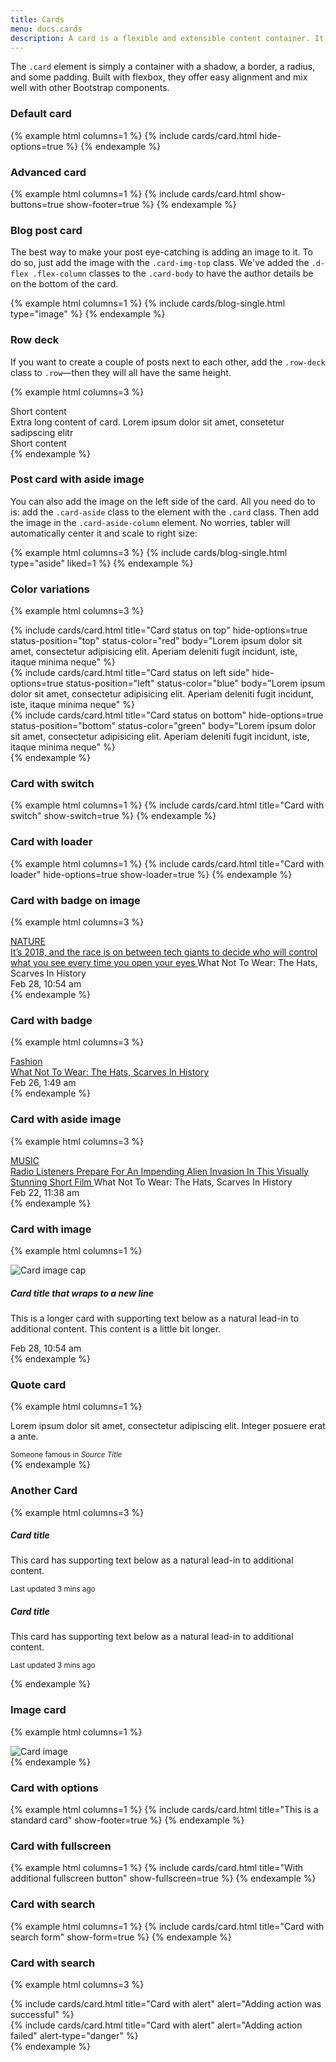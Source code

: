 ```yaml
---
title: Cards
menu: docs.cards
description: A card is a flexible and extensible content container. It includes options for headers and footers, a wide variety of content, contextual background colors, and powerful display options. 
---
```


The `.card` element is simply a container with a shadow, a border, a radius, and some padding. Built with flexbox, they offer easy alignment and mix well with other Bootstrap components.

### Default card

{% example html columns=1 %}
{% include cards/card.html hide-options=true %}
{% endexample %}

### Advanced card

{% example html columns=1 %}
{% include cards/card.html show-buttons=true show-footer=true %}
{% endexample %}

### Blog post card

The best way to make your post eye-catching is adding an image to it. To do so, just add the image with the `.card-img-top` class. We've added the `.d-flex .flex-column` classes to the `.card-body` to have the author details be on the bottom of the card.

{% example html columns=1 %}
{% include cards/blog-single.html type="image" %}
{% endexample %}

### Row deck

If you want to create a couple of posts next to each other, add the `.row-deck` class to `.row`—then they will all have the same height.

{% example html columns=3 %}
<div class="row row-deck">
    <div class="col-md-4">
        <div class="card">
            <div class="card-body">Short content</div>
        </div>
    </div>
    <div class="col-md-4">
        <div class="card">
            <div class="card-body">Extra long content of card. Lorem ipsum dolor sit amet, consetetur sadipscing elitr</div>
        </div>
    </div>
    <div class="col-md-4">
        <div class="card">
            <div class="card-body">Short content</div>
        </div>
    </div>
</div>
{% endexample %}

### Post card with aside image

You can also add the image on the left side of the card. All you need do to is: add the `.card-aside` class to the element with the `.card` class. Then add the image in the `.card-aside-column` element. No worries, tabler will automatically center it and scale to right size:

{% example html columns=3 %}
{% include cards/blog-single.html type="aside" liked=1 %}
{% endexample %}

### Color variations

{% example html columns=3 %}
<div class="row row-deck">
    <div class="col-md-4">
        {% include cards/card.html title="Card status on top" hide-options=true status-position="top" status-color="red" body="Lorem ipsum dolor sit amet, consectetur adipisicing elit. Aperiam deleniti fugit incidunt, iste, itaque minima neque" %}
    </div>
    <div class="col-md-4">
        {% include cards/card.html title="Card status on left side" hide-options=true status-position="left" status-color="blue" body="Lorem ipsum dolor sit amet, consectetur adipisicing elit. Aperiam deleniti fugit incidunt, iste, itaque minima neque"  %}
    </div>
    <div class="col-md-4">
        {% include cards/card.html title="Card status on bottom" hide-options=true status-position="bottom" status-color="green" body="Lorem ipsum dolor sit amet, consectetur adipisicing elit. Aperiam deleniti fugit incidunt, iste, itaque minima neque"  %}
    </div>
</div>
{% endexample %}


### Card with switch

{% example html columns=1 %}
{% include cards/card.html title="Card with switch" show-switch=true %}
{% endexample %}

### Card with loader

{% example html columns=1 %}
{% include cards/card.html title="Card with loader" hide-options=true show-loader=true %}
{% endexample %}

### Card with badge on image

{% example html columns=3 %}
<div class="card flex-row flex-row-reverse">
	<div class="media media-4x3 col-4">
		<a class="media-content " style="background-image:url({% include ui/image.html id=7 %})">
		</a>
		<div class="media-overlay overlay-top">
			<a href="javascript:void(0)"><span class="badge badge-md text-uppercase bg-yellow">NATURE</span></a>
		</div>
		<div class="media-action ">
		</div>
	</div>
	<div class="card-body d-flex flex-column">
		<div class="flex-fill ">
			<a href="javascript:void(0)" class="card-title text-md">
				It’s 2018, and the race is on between tech giants to decide who will control what you see every time you open your eyes
			</a>
			<a class="text-muted mt-2 ">What Not To Wear: The Hats, Scarves In History</a>
		</div>
		<div class="">
			<div class="text-muted text-sm">Feb 28, 10:54 am</div>
		</div>
	</div>
</div>
{% endexample %}

### Card with badge

{% example html columns=3 %}
<div class="card flex-row">
	<div class="media media-4x3 col-5">
		<a class="media-content " style="background-image:url({% include ui/image.html id=13 %})">
		</a>
		<div class="media-action ">
		</div>
	</div>
	<div class="card-body d-flex flex-column ">
		<div class="flex-fill ">
			<div class="mb-3">
				<a href="javascript:void(0)">
					<span class="badge badge-md text-uppercase bg-danger">Fashion</span>
				</a>
			</div>
			<a href="javascript:void(0)" class="card-title h-2x">
				What Not To Wear: The Hats, Scarves In History
			</a>
		</div>
		<div class="">
			<div class="text-muted text-sm">Feb 26, 1:49 am</div>
		</div>
	</div>
</div>
{% endexample %}



### Card with aside image

{% example html columns=3 %}
<div class="card flex-row">
	<div class="media media-4x3 col-4">
		<a class="media-content" style="background-image:url({% include ui/image.html id=6 %})"></a>
		<div class="media-overlay overlay-top">
			<a href="javascript:void(0)"><span class="badge badge-md text-uppercase bg-white-overlay">MUSIC</span></a>
		</div>
		<div class="media-action ">
		</div>
	</div>
	<div class="card-body d-flex flex-column">
		<div class="flex-fill">
			<a href="javascript:void(0)" class="card-title text-md">
				Radio Listeners Prepare For An Impending Alien Invasion In This Visually Stunning Short Film
			</a>
			<a class="text-muted mt-2">What Not To Wear: The Hats, Scarves In History</a>
		</div>
		<div class="text-muted text-sm">Feb 22, 11:38 am</div>
	</div>
</div>
{% endexample %}

### Card with image
{% example html columns=1 %}
<div class="card">
	<img class="card-img-top" src="{{ site.base }}/img/photos/{{ site.data.photos[17].file }}" alt="Card image cap">
	<div class="card-body">
		<h5 class="card-title">Card title that wraps to a new line</h5>
		<p class="card-text">This is a longer card with supporting text below as a natural lead-in to
			additional content. This content is a little bit longer.</p>
		<div class="text-muted text-sm">Feb 28, 10:54 am</div>
	</div>
</div>
{% endexample %}

### Quote card

{% example html columns=1 %}
<div class="card">
  <cardquote class="cardquote text-white bg-primary mb-0 card-body">
	 <p>Lorem ipsum dolor sit amet, consectetur adipiscing elit. Integer posuere erat a ante.</p>
	 <footer class="cardquote-footer">
		 <small>
			 Someone famous in <cite title="Source Title">Source Title</cite>
		 </small>
	 </footer>
  </cardquote>
  </div>
{% endexample %}

### Another Card

{% example html columns=3 %}
<div class="row row-deck">
   <div class="col-6">
      <div class="card text-center">
         <div class="card-body">
            <h5 class="card-title">Card title</h5>
            <p class="card-text">This card has supporting text below as a natural lead-in to additional
               content.</p>
            <p class="card-text">
               <small class="text-muted">Last updated 3 mins ago</small>
            </p>
         </div>
      </div>
   </div>
   <div class="col-6">
      <div class="card text-right">
         <div class="card-body">
            <h5 class="card-title">Card title</h5>
            <p class="card-text">This card has supporting text below as a natural lead-in to additional
               content.</p>
            <p class="card-text">
               <small class="text-muted">Last updated 3 mins ago</small>
            </p>
         </div>
      </div>
   </div>
</div>
{% endexample %}

### Image card

{% example html columns=1 %}
<div class="card">
	<img class="card-img" src="{{ site.base }}/img/photos/{{ site.data.photos[19].file }}" alt="Card image">
</div>
{% endexample %}
 
### Card with options
{% example html columns=1 %}
	{% include cards/card.html title="This is a standard card" show-footer=true %}
{% endexample %}

### Card with fullscreen
{% example html columns=1 %}
	{% include cards/card.html title="With additional fullscreen button" show-fullscreen=true %}
{% endexample %}

### Card with search
{% example html columns=1 %}
	{% include cards/card.html title="Card with search form" show-form=true %}
{% endexample %}

### Card with search
{% example html columns=3 %}
	<div class="row">
	  <div class="col-lg-6 col-xl-6">
		  {% include cards/card.html title="Card with alert" alert="Adding action was successful" %}
	  </div>
	  <div class="col-lg-6 col-xl-6">
		  {% include cards/card.html title="Card with alert" alert="Adding action failed" alert-type="danger" %}
	  </div>
	</div>
{% endexample %}


